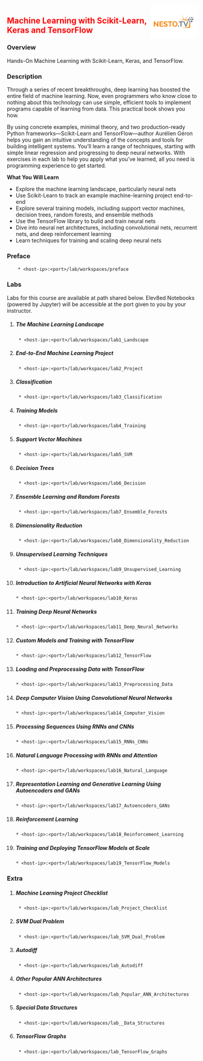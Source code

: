 <img align="right" src="./logo-small.png">

<h2><span style="color:red;">Machine Learning with Scikit-Learn, Keras and TensorFlow</span></h2>

### Overview
Hands-On Machine Learning with Scikit-Learn, Keras, and TensorFlow.

### Description
Through a series of recent breakthroughs, deep learning has boosted the entire field of machine learning. Now, even programmers who know close to nothing about this technology can use simple, efficient tools to implement programs capable of learning from data. This practical book shows you how.

By using concrete examples, minimal theory, and two production-ready Python frameworks—Scikit-Learn and TensorFlow—author Aurélien Géron helps you gain an intuitive understanding of the concepts and tools for building intelligent systems. You’ll learn a range of techniques, starting with simple linear regression and progressing to deep neural networks. With exercises in each lab to help you apply what you’ve learned, all you need is programming experience to get started.

**What You Will Learn**

- Explore the machine learning landscape, particularly neural nets
- Use Scikit-Learn to track an example machine-learning project end-to-end
- Explore several training models, including support vector machines, decision trees, random forests, and ensemble methods
- Use the TensorFlow library to build and train neural nets
- Dive into neural net architectures, including convolutional nets, recurrent nets, and deep reinforcement learning
- Learn techniques for training and scaling deep neural nets

### Preface
		* <host-ip>:<port>/lab/workspaces/preface

### Labs

Labs for this course are available at path shared below. Elev8ed Notebooks (powered by Jupyter) will be accessible at the port given to you by your instructor. 

1. ##### The Machine Learning Landscape
		* <host-ip>:<port>/lab/workspaces/lab1_Landscape
2. ##### End-to-End Machine Learning Project
		* <host-ip>:<port>/lab/workspaces/lab2_Project
3. ##### Classification
		* <host-ip>:<port>/lab/workspaces/lab3_Classification
4. ##### Training Models
		* <host-ip>:<port>/lab/workspaces/lab4_Training
5. ##### Support Vector Machines
		* <host-ip>:<port>/lab/workspaces/lab5_SVM
6. ##### Decision Trees
		* <host-ip>:<port>/lab/workspaces/lab6_Decision
7. ##### Ensemble Learning and Random Forests
		* <host-ip>:<port>/lab/workspaces/lab7_Ensemble_Forests
8. ##### Dimensionality Reduction
		* <host-ip>:<port>/lab/workspaces/lab8_Dimensionality_Reduction
9. ##### Unsupervised Learning Techniques
		* <host-ip>:<port>/lab/workspaces/lab9_Unsupervised_Learning
10. ##### Introduction to Artificial Neural Networks with Keras
		* <host-ip>:<port>/lab/workspaces/lab10_Keras
11. ##### Training Deep Neural Networks
		* <host-ip>:<port>/lab/workspaces/lab11_Deep_Neural_Networks
12. ##### Custom Models and Training with TensorFlow
		* <host-ip>:<port>/lab/workspaces/lab12_TensorFlow
13. ##### Loading and Preprocessing Data with TensorFlow
		* <host-ip>:<port>/lab/workspaces/lab13_Preprocessing_Data
14. ##### Deep Computer Vision Using Convolutional Neural Networks
		* <host-ip>:<port>/lab/workspaces/lab14_Computer_Vision
15. ##### Processing Sequences Using RNNs and CNNs
		* <host-ip>:<port>/lab/workspaces/lab15_RNNs_CNNs
16. ##### Natural Language Processing with RNNs and Attention
		* <host-ip>:<port>/lab/workspaces/lab16_Natural_Language
17. ##### Representation Learning and Generative Learning Using Autoencoders and GANs
		* <host-ip>:<port>/lab/workspaces/lab17_Autoencoders_GANs
18. ##### Reinforcement Learning
		* <host-ip>:<port>/lab/workspaces/lab18_Reinforcement_Learning
19. ##### Training and Deploying TensorFlow Models at Scale
		* <host-ip>:<port>/lab/workspaces/lab19_TensorFlow_Models

### Extra

1. ##### Machine Learning Project Checklist
		* <host-ip>:<port>/lab/workspaces/lab_Project_Checklist
2. ##### SVM Dual Problem
		* <host-ip>:<port>/lab/workspaces/lab_SVM_Dual_Problem
3. ##### Autodiff
		* <host-ip>:<port>/lab/workspaces/lab_Autodiff
4. ##### Other Popular ANN Architectures
		* <host-ip>:<port>/lab/workspaces/lab_Popular_ANN_Architectures
5. ##### Special Data Structures
		* <host-ip>:<port>/lab/workspaces/lab__Data_Structures
6. ##### TensorFlow Graphs
		* <host-ip>:<port>/lab/workspaces/lab_TensorFlow_Graphs
